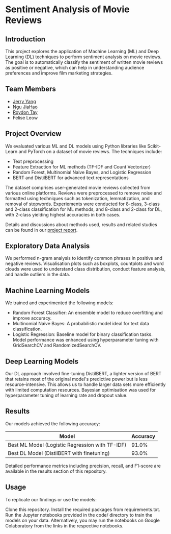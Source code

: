 # Sentiment Analysis of Movie Reviews
## Introduction
This project explores the application of Machine Learning (ML) and Deep Learning (DL) techniques to perform sentiment analysis on movie reviews. The goal is to automatically classify the sentiment of written movie reviews as positive or negative, which can help in understanding audience preferences and improve film marketing strategies.

## Team Members
- [Jerry Yang](https://github.com/mcxraider)
- [Ngu JiaHao](https://github.com/yjiahao)
- [Roydon Tay](https://github.com/RoydonTay)
- Felise Leow 

## Project Overview
We evaluated various ML and DL models using Python libraries like Scikit-Learn and PyTorch on a dataset of movie reviews. 
The techniques include:
- Text preprocessing
- Feature Extraction for ML methods (TF-IDF and Count Vectorizer)
- Random Forest, Multinomial Naive Bayes, and Logistic Regression
- BERT and DistilBERT for advanced text representations

The dataset comprises user-generated movie reviews collected from various online platforms. Reviews were preprocessed to remove noise and formatted using techniques such as tokenization, lemmatization, and removal of stopwords. Experiements were conducted for 8-class, 3-class and 2-class classification for ML methods, and 8-class and 2-class for DL, with 2-class yielding highest accuracies in both cases.

Details and discussions about methods used, results and related studies can be found in our [project report](https://github.com/mcxraider/Sentiment-Analysis-with-BERT/blob/main/Project_Report.pdf).

## Exploratory Data Analysis
We performed n-gram analysis to identify common phrases in positive and negative reviews. Visualisation plots such as boxplots, countplots and word clouds were used to understand class distribution, conduct feature analysis, and handle outliers in the data.

## Machine Learning Models
We trained and experimented the following models:

- Random Forest Classifier: An ensemble model to reduce overfitting and improve accuracy.
- Multinomial Naive Bayes: A probabilistic model ideal for text data classification.
- Logistic Regression: Baseline model for binary classification tasks.
Model performance was enhanced using hyperparameter tuning with GridSearchCV and RandomizedSearchCV.

## Deep Learning Models
Our DL approach involved fine-tuning DistilBERT, a lighter version of BERT that retains most of the original model's predictive power but is less resource-intensive. This allows us to handle larger data sets more efficiently with limited computation resources.
Bayesian optimisation was used for hyperparameter tuning of learning rate and dropout value.

## Results
Our models achieved the following accuracy:

| Model  | Accuracy|
| -------- | ------- |
| Best ML Model (Logistic Regression with TF-IDF) | 91.0%  |
| Best DL Model (DistilBERT with finetuning) | 93.0%    |

Detailed performance metrics including precision, recall, and F1-score are available in the results section of this repository.

## Usage
To replicate our findings or use the models:

Clone this repository.
Install the required packages from requirements.txt.
Run the Jupyter notebooks provided in the code/ directory to train the models on your data.
Alternatively, you may run the notebooks on Google Colaboratory from the links in the respective notebooks.
